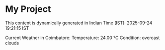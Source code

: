 # My Project

This content is dynamically generated in Indian Time (IST): 2025-09-24 19:21:15 IST


Current Weather in Coimbatore:
Temperature: 24.00 °C
Condition: overcast clouds

